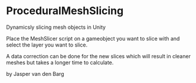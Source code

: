 # ProceduralMeshSlicing
Dynamicsly slicing mesh objects in Unity

Place the MeshSlicer script on a gameobject you want to slice with and select the layer you want to slice.

A data correction can be done for the new slices which will result in cleaner meshes but takes a longer time to calculate.

by Jasper van den Barg
